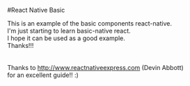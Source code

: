 #React Native Basic

This is an example of the basic components react-native.<br />
I'm just starting to learn basic-native react.<br />
I hope it can be used as a good example.<br />
Thanks!!!<br />
<br />
<br />
Thanks to http://www.reactnativeexpress.com (Devin Abbott)<br />
for an excellent guide!! :)
